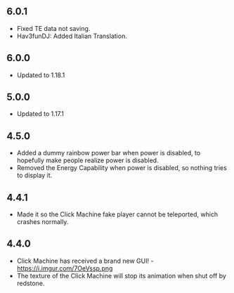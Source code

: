 ## 6.0.1
* Fixed TE data not saving.
* Hav3funDJ: Added Italian Translation.

## 6.0.0
* Updated to 1.18.1

## 5.0.0
* Updated to 1.17.1

## 4.5.0
* Added a dummy rainbow power bar when power is disabled, to hopefully make people realize power is disabled.
* Removed the Energy Capability when power is disabled, so nothing tries to display it.

## 4.4.1
* Made it so the Click Machine fake player cannot be teleported, which crashes normally.

## 4.4.0
* Click Machine has received a brand new GUI! - https://i.imgur.com/7OeVssp.png
* The texture of the Click Machine will stop its animation when shut off by redstone.